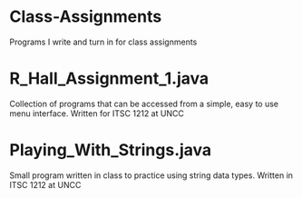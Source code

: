 # Class-Assignments
Programs I write and turn in for class assignments

# R_Hall_Assignment_1.java
Collection of programs that can be accessed from a simple, easy to use menu interface. Written for ITSC 1212 at UNCC

# Playing_With_Strings.java
Small program written in class to practice using string data types. Written in ITSC 1212 at UNCC
